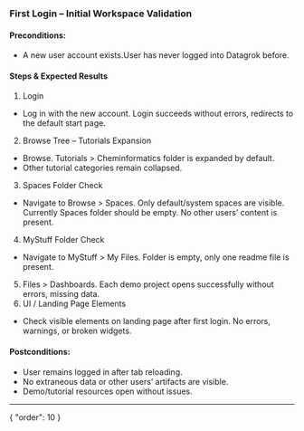 ### First Login – Initial Workspace Validation

#### Preconditions:
- A new user account exists.User has never logged into Datagrok before.

#### Steps & Expected Results

1. Login
- Log in with the new account. Login succeeds without errors, redirects to the default start page.
2. Browse Tree – Tutorials Expansion
- Browse. Tutorials > Cheminformatics folder is expanded by default.
- Other tutorial categories remain collapsed.
3. Spaces Folder Check
- Navigate to Browse > Spaces. Only default/system spaces are visible. Currently Spaces folder should be empty. No other users’ content is present.
4. MyStuff Folder Check
- Navigate to MyStuff > My Files. Folder is empty, only one readme file is present.
5. Files > Dashboards. Each demo project opens successfully without errors, missing data.
6. UI / Landing Page Elements
- Check visible elements on landing page after first login. No errors, warnings, or broken widgets.

#### Postconditions:
- User remains logged in after tab reloading.
- No extraneous data or other users’ artifacts are visible.
- Demo/tutorial resources open without issues.

---
{
  "order": 10
}
